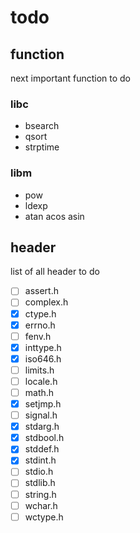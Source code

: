 # todo
## function
next important function to do
### libc
- bsearch
- qsort
- strptime
### libm
- pow
- ldexp
- atan acos asin
## header
list of all header to do  
- [ ] assert.h
- [ ] complex.h
- [x] ctype.h
- [x] errno.h
- [ ] fenv.h
- [x] inttype.h
- [x] iso646.h
- [ ] limits.h
- [ ] locale.h
- [ ] math.h
- [x] setjmp.h
- [ ] signal.h
- [x] stdarg.h
- [x] stdbool.h
- [x] stddef.h
- [x] stdint.h
- [ ] stdio.h
- [ ] stdlib.h
- [ ] string.h
- [ ] wchar.h
- [ ] wctype.h
